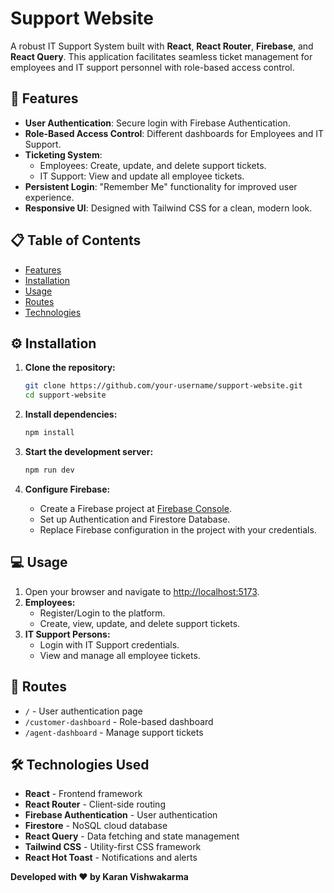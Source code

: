 # Support Website

A robust IT Support System built with **React**, **React Router**, **Firebase**, and **React Query**. This application facilitates seamless ticket management for employees and IT support personnel with role-based access control.

## 🚀 Features

- **User Authentication**: Secure login with Firebase Authentication.
- **Role-Based Access Control**: Different dashboards for Employees and IT Support.
- **Ticketing System**:
  - Employees: Create, update, and delete support tickets.
  - IT Support: View and update all employee tickets.
- **Persistent Login**: "Remember Me" functionality for improved user experience.
- **Responsive UI**: Designed with Tailwind CSS for a clean, modern look.

## 📋 Table of Contents

- [Features](#-features)
- [Installation](#-installation)
- [Usage](#-usage)
- [Routes](#-routes)
- [Technologies](#-technologies)

## ⚙️ Installation

1. **Clone the repository:**

   ```bash
   git clone https://github.com/your-username/support-website.git
   cd support-website
   ```

2. **Install dependencies:**

   ```bash
   npm install
   ```

3. **Start the development server:**

   ```bash
   npm run dev
   ```

4. **Configure Firebase:**
   - Create a Firebase project at [Firebase Console](https://console.firebase.google.com/).
   - Set up Authentication and Firestore Database.
   - Replace Firebase configuration in the project with your credentials.

## 💻 Usage

1. Open your browser and navigate to [http://localhost:5173](http://localhost:5173).
2. **Employees:**
   - Register/Login to the platform.
   - Create, view, update, and delete support tickets.
3. **IT Support Persons:**
   - Login with IT Support credentials.
   - View and manage all employee tickets.

## 📍 Routes

- `/` - User authentication page
- `/customer-dashboard` - Role-based dashboard
- `/agent-dashboard` - Manage support tickets

## 🛠️ Technologies Used

- **React** - Frontend framework
- **React Router** - Client-side routing
- **Firebase Authentication** - User authentication
- **Firestore** - NoSQL cloud database
- **React Query** - Data fetching and state management
- **Tailwind CSS** - Utility-first CSS framework
- **React Hot Toast** - Notifications and alerts

**Developed with ❤️ by Karan Vishwakarma**
